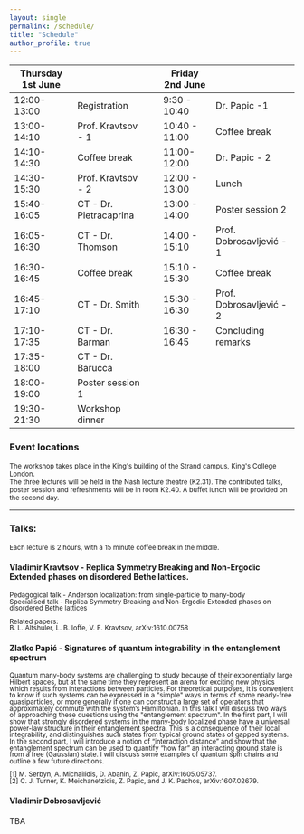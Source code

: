 ```yaml
---
layout: single
permalink: /schedule/
title: "Schedule"
author_profile: true
---
```


| Thursday 1st June |                        |   | Friday 2nd June |                          |
|-------------------|------------------------|---|-----------------|--------------------------|
| 12:00-13:00       | Registration           |   | 9:30 - 10:40    | Dr. Papic -1             |
| 13:00-14:10       | Prof. Kravtsov - 1     |   | 10:40 - 11:00   | Coffee break             |
| 14:10-14:30       | Coffee break           |   | 11:00-12:00     | Dr. Papic - 2            |
| 14:30-15:30       | Prof. Kravtsov - 2     |   | 12:00 - 13:00   | Lunch                    |
| 15:40-16:05       | CT - Dr. Pietracaprina |   | 13:00 - 14:00   | Poster session 2         |
| 16:05-16:30       | CT - Dr. Thomson       |   | 14:00 - 15:10   | Prof. Dobrosavljević - 1 |
| 16:30-16:45       | Coffee break           |   | 15:10 - 15:30   | Coffee break             |
| 16:45-17:10       | CT - Dr. Smith         |   | 15:30 - 16:30   | Prof. Dobrosavljević - 2 |
| 17:10-17:35       | CT - Dr. Barman        |   | 16:30 - 16:45   | Concluding remarks       |
| 17:35-18:00       | CT - Dr. Barucca       |   |                 |                          |
| 18:00-19:00       | Poster session 1       |   |                 |                          |
| 19:30-21:30       | Workshop dinner        |   |                 |                          |

<h3>Event locations </h3>
<sub> The workshop takes place in the King's building of the Strand campus, King's College London. <br /> The three lectures will be held in the Nash lecture theatre (K2.31). The contributed talks, poster session and refreshments will be in room K2.40. A buffet lunch will be provided on the second day.</sub>

---

<h3>Talks: </h3>
<sub>Each lecture is 2 hours, with a 15 minute coffee break in the middle. </sub>

<h4>Vladimir Kravtsov - Replica Symmetry Breaking and Non-Ergodic Extended phases on disordered Bethe lattices.</h4>
 <p style="line-height: 1;"> <sub>Pedagogical talk - Anderson localization: from single-particle to many-body <br />
Specialised talk - Replica Symmetry Breaking and Non-Ergodic Extended phases on disordered Bethe lattices<br /> <br />  Related papers: <br />  B. L. Altshuler, L. B. Ioffe, V. E. Kravtsov, arXiv:1610.00758 </sub> </p>



<h4>Zlatko Papić - Signatures of quantum integrability in the entanglement spectrum</h4>
 <p style="line-height: 1;"> <sub> Quantum many-body systems are challenging to study because of their exponentially large Hilbert spaces, but at the same time they represent an arena for exciting new physics which results from interactions between particles. For theoretical purposes, it is convenient to know if such systems can be expressed in a "simple" ways in terms of some nearly-free quasiparticles, or more generally if one can construct a large set of operators that approximately commute with the system’s Hamiltonian. In this talk I will discuss two ways of approaching these questions using the "entanglement spectrum". In the first part, I will show that strongly disordered systems in the many-body localized phase have a universal power-law structure in their entanglement spectra. This is a consequence of their local integrability, and distinguishes such states from typical ground states of gapped systems. In the second part, I will introduce a notion of “interaction distance” and show that the entanglement spectrum can be used to quantify “how far” an interacting ground state is from a free (Gaussian) state. I will discuss some examples of quantum spin chains and outline a few future directions. <br /> <br />  [1] M. Serbyn, A. Michailidis, D. Abanin, Z. Papic, arXiv:1605.05737. <br />[2] C. J. Turner, K. Meichanetzidis, Z. Papic, and J. K. Pachos, arXiv:1607.02679. </sub> </p>

<h4>Vladimir Dobrosavljević </h4>
TBA

